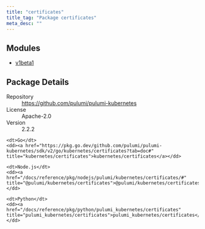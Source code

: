```yaml
---
title: "certificates"
title_tag: "Package certificates"
meta_desc: ""
---
```


<!-- WARNING: this file was generated by Pulumi Docs Generator. -->
<!-- Do not edit by hand unless you're certain you know what you are doing! -->



<h2 id="modules">Modules</h2>
<ul class="api">
    <li><a href="v1beta1/" title="v1beta1"><span class="symbol module"></span>v1beta1</a></li>
</ul>

<h2 id="package-details">Package Details</h2>
<dl class="package-details">
	<dt>Repository</dt>
	<dd><a href="https://github.com/pulumi/pulumi-kubernetes">https://github.com/pulumi/pulumi-kubernetes</a></dd>
	<dt>License</dt>
	<dd>Apache-2.0</dd>
	<dt>Version</dt>
	<dd>2.2.2</dd>
</dl>



<dl class="tabular">

    <dt>Go</dt>
    <dd><a href="https://pkg.go.dev/github.com/pulumi/pulumi-kubernetes/sdk/v2/go/kubernetes/certificates?tab=doc#" title="kubernetes/certificates">kubernetes/certificates</a></dd>

    <dt>Node.js</dt>
    <dd><a href="/docs/reference/pkg/nodejs/pulumi/kubernetes/certificates/#" title="@pulumi/kubernetes/certificates">@pulumi/kubernetes/certificates</a></dd>

    <dt>Python</dt>
    <dd><a href="/docs/reference/pkg/python/pulumi_kubernetes/certificates" title="pulumi_kubernetes/certificates">pulumi_kubernetes/certificates</a></dd>

</dl>

